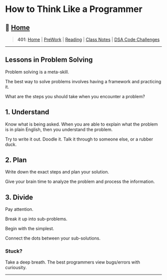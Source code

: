 # How to Think Like a Programmer

## 🏡 [**Home**](https://mistidinzy.github.io/ReadingNotes/)

> **401**: [Home](https://mistidinzy.github.io/ReadingNotes/401home.html)
|
[PreWork](https://mistidinzy.github.io/ReadingNotes/401/preworkRM.html)
|
[Reading](https://mistidinzy.github.io/ReadingNotes/401/ReadingRM.html)
|
[Class Notes](https://mistidinzy.github.io/ReadingNotes/401/ClassRM.html)
|
[DSA Code Challenges](https://mistidinzy.github.io/data-structures-and-algorithms/)

_____

## Lessons in Problem Solving

Problem solving is a meta-skill.

The best way to solve problems involves having a framework and practicing it.

What are the steps you should take when you encounter a problem?

## 1. Understand

Know what is being asked. When you are able to explain what the problem is in plain English, then you understand the problem.

Try to write it out. Doodle it. Talk it through to someone else, or a rubber duck.

## 2. Plan

Write down the exact steps and plan your solution.

Give your brain time to analyze the problem and process the information.

## 3. Divide

Pay attention.

Break it up into sub-problems.

Begin with the simplest.

Connect the dots between your sub-solutions.

### Stuck?

Take a deep breath. The best programmers view bugs/errors with curiousity.

<!-- _____

## Pretend Your Time is Worth $1000/Hour

_____

## What I Wish I Knew Before I Learned to Code
 -->

_____
